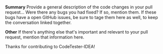 **Summary**
Provide a general description of the code changes in your pull request... 
Were there any bugs you had fixed?
If so, mention them. 
If these bugs have a open GitHub issues, be sure to tage them here as well, 
to keep the conversation linked together.

**Other**
If there's anything else that's important and relevant to your pull request,
mention that information here.


Thanks for contributing to CodeTester-IDEA! 

